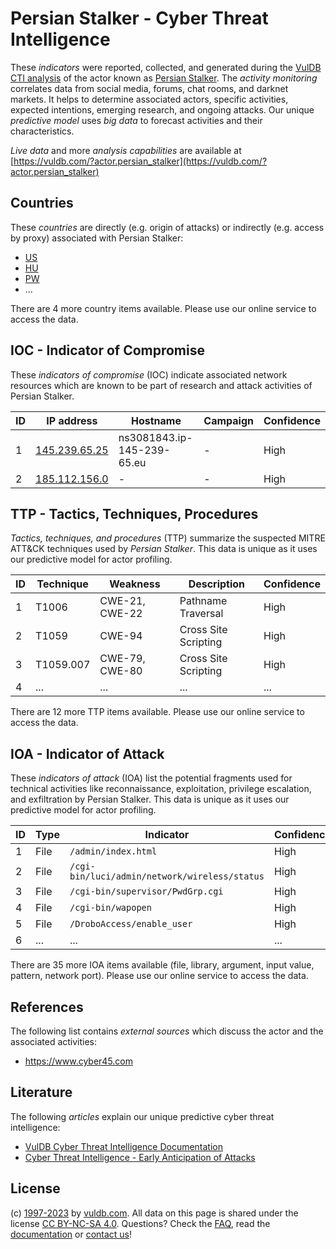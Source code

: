 # Persian Stalker - Cyber Threat Intelligence

These _indicators_ were reported, collected, and generated during the [VulDB CTI analysis](https://vuldb.com/?kb.cti) of the actor known as [Persian Stalker](https://vuldb.com/?actor.persian_stalker). The _activity monitoring_ correlates data from social media, forums, chat rooms, and darknet markets. It helps to determine associated actors, specific activities, expected intentions, emerging research, and ongoing attacks. Our unique _predictive model_ uses _big data_ to forecast activities and their characteristics.

_Live data_ and more _analysis capabilities_ are available at [https://vuldb.com/?actor.persian_stalker](https://vuldb.com/?actor.persian_stalker)

## Countries

These _countries_ are directly (e.g. origin of attacks) or indirectly (e.g. access by proxy) associated with Persian Stalker:

* [US](https://vuldb.com/?country.us)
* [HU](https://vuldb.com/?country.hu)
* [PW](https://vuldb.com/?country.pw)
* ...

There are 4 more country items available. Please use our online service to access the data.

## IOC - Indicator of Compromise

These _indicators of compromise_ (IOC) indicate associated network resources which are known to be part of research and attack activities of Persian Stalker.

ID | IP address | Hostname | Campaign | Confidence
-- | ---------- | -------- | -------- | ----------
1 | [145.239.65.25](https://vuldb.com/?ip.145.239.65.25) | ns3081843.ip-145-239-65.eu | - | High
2 | [185.112.156.0](https://vuldb.com/?ip.185.112.156.0) | - | - | High

## TTP - Tactics, Techniques, Procedures

_Tactics, techniques, and procedures_ (TTP) summarize the suspected MITRE ATT&CK techniques used by _Persian Stalker_. This data is unique as it uses our predictive model for actor profiling.

ID | Technique | Weakness | Description | Confidence
-- | --------- | -------- | ----------- | ----------
1 | T1006 | CWE-21, CWE-22 | Pathname Traversal | High
2 | T1059 | CWE-94 | Cross Site Scripting | High
3 | T1059.007 | CWE-79, CWE-80 | Cross Site Scripting | High
4 | ... | ... | ... | ...

There are 12 more TTP items available. Please use our online service to access the data.

## IOA - Indicator of Attack

These _indicators of attack_ (IOA) list the potential fragments used for technical activities like reconnaissance, exploitation, privilege escalation, and exfiltration by Persian Stalker. This data is unique as it uses our predictive model for actor profiling.

ID | Type | Indicator | Confidence
-- | ---- | --------- | ----------
1 | File | `/admin/index.html` | High
2 | File | `/cgi-bin/luci/admin/network/wireless/status` | High
3 | File | `/cgi-bin/supervisor/PwdGrp.cgi` | High
4 | File | `/cgi-bin/wapopen` | High
5 | File | `/DroboAccess/enable_user` | High
6 | ... | ... | ...

There are 35 more IOA items available (file, library, argument, input value, pattern, network port). Please use our online service to access the data.

## References

The following list contains _external sources_ which discuss the actor and the associated activities:

* https://www.cyber45.com

## Literature

The following _articles_ explain our unique predictive cyber threat intelligence:

* [VulDB Cyber Threat Intelligence Documentation](https://vuldb.com/?kb.cti)
* [Cyber Threat Intelligence - Early Anticipation of Attacks](https://www.scip.ch/en/?labs.20201022)

## License

(c) [1997-2023](https://vuldb.com/?kb.changelog) by [vuldb.com](https://vuldb.com/?kb.about). All data on this page is shared under the license [CC BY-NC-SA 4.0](https://creativecommons.org/licenses/by-nc-sa/4.0/). Questions? Check the [FAQ](https://vuldb.com/?kb.faq), read the [documentation](https://vuldb.com/?kb) or [contact us](https://vuldb.com/?contact)!
